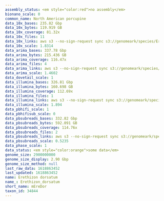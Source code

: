 ```yaml
---
assembly_status: <em style="color:red">no assembly</em>
bionano_scale: 0
common_name: North American porcupine
data_10x_bases: 235.82 Gbp
data_10x_bytes: 119.919 GB
data_10x_coverage: 81.32x
data_10x_files: 11
data_10x_links: aws s3 --no-sign-request sync s3://genomeark/species/Erethizon_dorsatum/mEreDor1/genomic_data/10x/ .<br>
data_10x_scale: 1.8314
data_arima_bases: 337.78 Gbp
data_arima_bytes: 215.436 GB
data_arima_coverage: 116.47x
data_arima_files: 4
data_arima_links: aws s3 --no-sign-request sync s3://genomeark/species/Erethizon_dorsatum/mEreDor1/genomic_data/arima/ .<br>
data_arima_scale: 1.4602
data_dovetail_scale: 1
data_illumina_bases: 326.81 Gbp
data_illumina_bytes: 160.698 GB
data_illumina_coverage: 112.69x
data_illumina_files: 1
data_illumina_links: aws s3 --no-sign-request sync s3://genomeark/species/Erethizon_dorsatum/mEreDor1/genomic_data/illumina/ .<br>
data_illumina_scale: 1.894
data_pbhifi_scale: 1
data_pbhifisub_scale: 0
data_pbsubreads_bases: 332.82 Gbp
data_pbsubreads_bytes: 592.091 GB
data_pbsubreads_coverage: 114.76x
data_pbsubreads_files: 2
data_pbsubreads_links: aws s3 --no-sign-request sync s3://genomeark/species/Erethizon_dorsatum/mEreDor1/genomic_data/pacbio/ . --exclude "*ccs*bam*"<br>
data_pbsubreads_scale: 0.5235
data_phase_scale: 1
data_status: <em style="color:orange">some data</em>
genome_size: 2900000000
genome_size_display: 2.90 Gbp
genome_size_method: null
last_raw_data: 1618863452
last_updated: 1618863452
name: Erethizon dorsatum
name_: Erethizon_dorsatum
short_name: mEreDor
taxon_id: 34844
---
```

